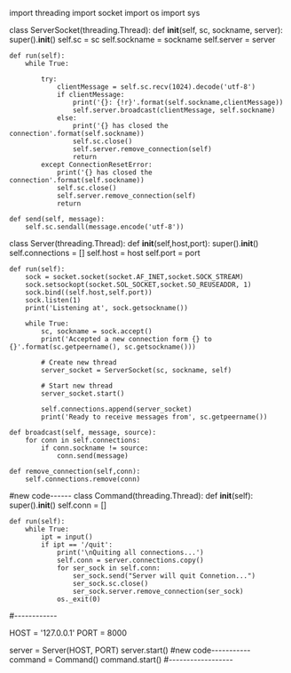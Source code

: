 import threading
import socket
import os
import sys



class ServerSocket(threading.Thread):
    def __init__(self, sc, sockname, server):
        super().__init__()
        self.sc = sc
        self.sockname = sockname
        self.server = server
    
    def run(self):
        while True:
            
            try:
                clientMessage = self.sc.recv(1024).decode('utf-8')
                if clientMessage:   
                    print('{}: {!r}'.format(self.sockname,clientMessage))
                    self.server.broadcast(clientMessage, self.sockname)
                else:
                    print('{} has closed the connection'.format(self.sockname))
                    self.sc.close()
                    self.server.remove_connection(self)
                    return
            except ConnectionResetError:
                print('{} has closed the connection'.format(self.sockname))
                self.sc.close()
                self.server.remove_connection(self)
                return

    def send(self, message):
        self.sc.sendall(message.encode('utf-8'))


class Server(threading.Thread):
    def __init__(self,host,port):
        super().__init__()
        self.connections = []
        self.host = host
        self.port = port

    def run(self):
        sock = socket.socket(socket.AF_INET,socket.SOCK_STREAM)
        sock.setsockopt(socket.SOL_SOCKET,socket.SO_REUSEADDR, 1)
        sock.bind((self.host,self.port))
        sock.listen(1)
        print('Listening at', sock.getsockname())
        
        while True:
            sc, sockname = sock.accept()
            print('Accepted a new connection form {} to {}'.format(sc.getpeername(), sc.getsockname()))

            # Create new thread
            server_socket = ServerSocket(sc, sockname, self)

            # Start new thread
            server_socket.start()

            self.connections.append(server_socket)
            print('Ready to receive messages from', sc.getpeername())
    
    def broadcast(self, message, source):
        for conn in self.connections:
            if conn.sockname != source:
                conn.send(message)

    def remove_connection(self,conn):
        self.connections.remove(conn)
        
#new code------
class Command(threading.Thread):
    def __init__(self):
        super().__init__()
        self.conn = []

    def run(self):
        while True:
            ipt = input()
            if ipt == '/quit':
                print('\nQuiting all connections...')
                self.conn = server.connections.copy()
                for ser_sock in self.conn:
                    ser_sock.send("Server will quit Connetion...")
                    ser_sock.sc.close()
                    ser_sock.server.remove_connection(ser_sock)
                os._exit(0)
#------------

HOST = '127.0.0.1'
PORT = 8000

server = Server(HOST, PORT)
server.start()
#new code-----------
command = Command()
command.start()
#------------------
